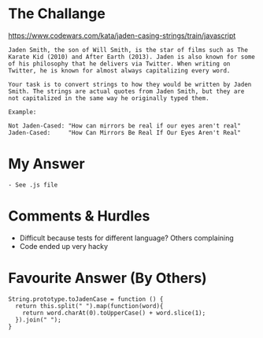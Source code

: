 # The Challange

https://www.codewars.com/kata/jaden-casing-strings/train/javascript

```
Jaden Smith, the son of Will Smith, is the star of films such as The Karate Kid (2010) and After Earth (2013). Jaden is also known for some of his philosophy that he delivers via Twitter. When writing on Twitter, he is known for almost always capitalizing every word.

Your task is to convert strings to how they would be written by Jaden Smith. The strings are actual quotes from Jaden Smith, but they are not capitalized in the same way he originally typed them.

Example:

Not Jaden-Cased: "How can mirrors be real if our eyes aren't real"
Jaden-Cased:     "How Can Mirrors Be Real If Our Eyes Aren't Real"
```

# My Answer

```
- See .js file
```

# Comments & Hurdles

- Difficult because tests for different language? Others complaining
- Code ended up very hacky

# Favourite Answer (By Others)

```
String.prototype.toJadenCase = function () {
  return this.split(" ").map(function(word){
    return word.charAt(0).toUpperCase() + word.slice(1);
  }).join(" ");
}
```
